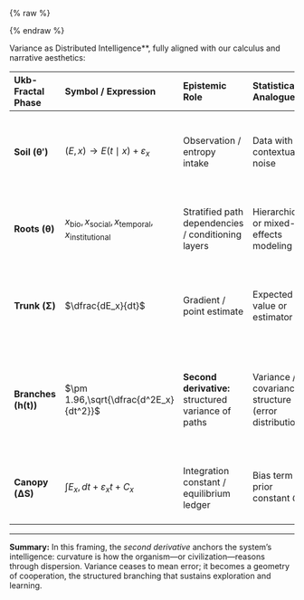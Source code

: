 {% raw %}
<!-- Drop this anywhere in your README.md or page HTML -->
<script>
  window.MathJax = {
    tex: {
      inlineMath: [['$', '$'], ['\\(', '\\)']],
      displayMath: [['$$','$$'], ['\\[','\\]']],
      processEscapes: true
    },
    options: {
      skipHtmlTags: ['script','noscript','style','textarea','pre','code']
    }
  };
</script>
<script id="MathJax-script" async
  src="https://cdn.jsdelivr.net/npm/mathjax@3/es5/tex-mml-chtml.js">
</script>
{% endraw %}

Variance as Distributed Intelligence**, fully aligned with our calculus and narrative aesthetics:

| **Ukb-Fractal Phase** | **Symbol / Expression**                                                              | **Epistemic Role**                                  | **Statistical Analogue**                             | **Interpretation / Legacy**                                                                                 |
| :-------------------- | :----------------------------------------------------------------------------------- | :-------------------------------------------------- | :--------------------------------------------------- | :---------------------------------------------------------------------------------------------------------- |
| **Soil (θ′)**         | $(E, x) \rightarrow E(t \mid x) + \varepsilon_x$                                     | Observation / entropy intake                        | Data with contextual noise                           | The clinical or civic sensorium — raw experience entering the system                                        |
| **Roots (θ)**         | ${x_{\text{bio}}, x_{\text{social}}, x_{\text{temporal}}, x_{\text{institutional}}}$ | Stratified path dependencies / conditioning layers  | Hierarchical or mixed-effects modeling               | Epidemiologic layering; memory of environments; priors across strata                                        |
| **Trunk (Σ)**         | $\dfrac{dE_x}{dt}$                                                                   | Gradient / point estimate                           | Expected value or estimator $\hat{\theta}$           | Direction of learning or intervention — the system’s coherent intention                                     |
| **Branches (h(t))**   | $\pm 1.96,\sqrt{\dfrac{d^2E_x}{dt^2}}$                                               | **Second derivative:** structured variance of paths | Variance / covariance structure (error distribution) | Distributed intelligence — exploration field of alternative trajectories; curvature as collective reasoning |
| **Canopy (ΔS)**       | $\int E_x,dt + \varepsilon_x t + C_x$                                                | Integration constant / equilibrium ledger           | Bias term or prior constant $C_x$                    | Institutional or ethical baseline — what persists after adaptation                                          |

---

**Summary:**
In this framing, the *second derivative* anchors the system’s intelligence: curvature is how the organism—or civilization—reasons through dispersion.
Variance ceases to mean error; it becomes a geometry of cooperation, the structured branching that sustains exploration and learning.
